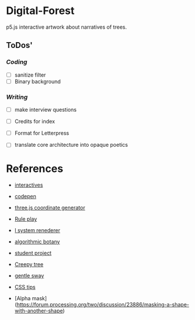 # Digital-Forest
p5.js interactive artwork about narratives of trees.

## ToDos'
### *Coding*
- [ ] sanitize filter
- [ ] Binary background
### *Writing*
- [ ] make interview questions
- [ ] Credits for index
- [ ] Format for Letterpress
- [ ] translate core architecture into opaque poetics


# References
* [interactives](https://github.com/nylki/lindenmayer)
* [codepen](https://codepen.io/ada-lovecraft/pen/WxbRGM)
* [three.js coordinate generator](http://yuvadm.github.io/lsys.js/)
* [Rule play](http://www.kevs3d.co.uk/dev/lsystems/)
* [l system renederer](https://github.com/piratefsh/p5js-art)
* [algorithmic botany](http://algorithmicbotany.org/papers/abop/abop-ch1.pdf)
* [student project](https://people.ece.cornell.edu/land/OldStudentProjects/cs490-94to95/hwchen/)
* [Creepy tree](https://picandnic.wordpress.com/2018/01/30/creepy-tree/)
* [gentle sway](https://github.com/AdaZhao1211/noc/tree/master/binaryTree)

* [CSS tips](https://css-tricks.com/clipping-masking-css/)
* [Alpha mask] (https://forum.processing.org/two/discussion/23886/masking-a-shape-with-another-shape)
